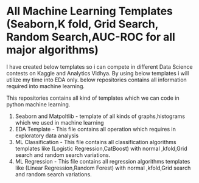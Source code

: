 # All Machine Learning Templates (Seaborn,K fold, Grid Search, Random Search,AUC-ROC for all major algorithms)

I have created below templates so i can compete in different Data Science contests on Kaggle and Analytics Vidhya. By using below templates i will utilize my time into EDA only. below repositories contains all information required into machine learning.

This repositories contains all kind of templates which we can code in python machine learning. 

1. Seaborn and Matpoltlib  - template of all kinds of graphs,histograms which we used in machine learning
2. EDA Template - This file contains all operation which requires in exploratory data analysis
3. ML Classification - This file contains all classification algorithms templates like  (Logistic Regression,CatBoost) with                  normal ,kfold,Grid search and random search variations.
4. ML Regression  - This file contains all regression algorithms templates like  (Linear Regression,Random Forest) with                    normal ,kfold,Grid search and random search variations.

